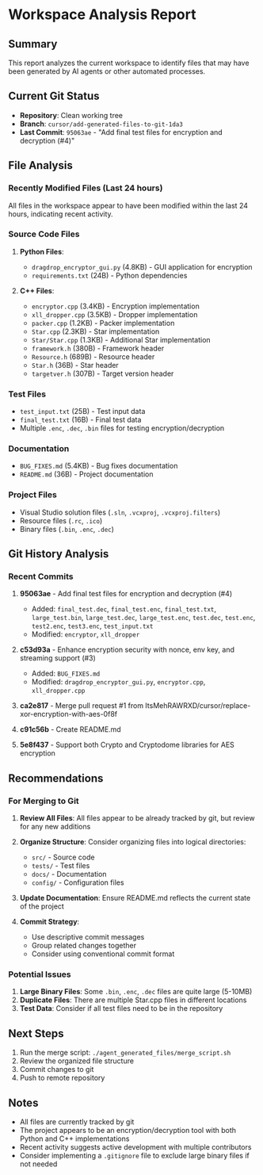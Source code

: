 # Workspace Analysis Report

## Summary
This report analyzes the current workspace to identify files that may have been generated by AI agents or other automated processes.

## Current Git Status
- **Repository**: Clean working tree
- **Branch**: `cursor/add-generated-files-to-git-1da3`
- **Last Commit**: `95063ae` - "Add final test files for encryption and decryption (#4)"

## File Analysis

### Recently Modified Files (Last 24 hours)
All files in the workspace appear to have been modified within the last 24 hours, indicating recent activity.

### Source Code Files
1. **Python Files**:
   - `dragdrop_encryptor_gui.py` (4.8KB) - GUI application for encryption
   - `requirements.txt` (24B) - Python dependencies

2. **C++ Files**:
   - `encryptor.cpp` (3.4KB) - Encryption implementation
   - `xll_dropper.cpp` (3.5KB) - Dropper implementation
   - `packer.cpp` (1.2KB) - Packer implementation
   - `Star.cpp` (2.3KB) - Star implementation
   - `Star/Star.cpp` (1.3KB) - Additional Star implementation
   - `framework.h` (380B) - Framework header
   - `Resource.h` (689B) - Resource header
   - `Star.h` (36B) - Star header
   - `targetver.h` (307B) - Target version header

### Test Files
- `test_input.txt` (25B) - Test input data
- `final_test.txt` (16B) - Final test data
- Multiple `.enc`, `.dec`, `.bin` files for testing encryption/decryption

### Documentation
- `BUG_FIXES.md` (5.4KB) - Bug fixes documentation
- `README.md` (36B) - Project documentation

### Project Files
- Visual Studio solution files (`.sln`, `.vcxproj`, `.vcxproj.filters`)
- Resource files (`.rc`, `.ico`)
- Binary files (`.bin`, `.enc`, `.dec`)

## Git History Analysis

### Recent Commits
1. **95063ae** - Add final test files for encryption and decryption (#4)
   - Added: `final_test.dec`, `final_test.enc`, `final_test.txt`, `large_test.bin`, `large_test.dec`, `large_test.enc`, `test.dec`, `test.enc`, `test2.enc`, `test3.enc`, `test_input.txt`
   - Modified: `encryptor`, `xll_dropper`

2. **c53d93a** - Enhance encryption security with nonce, env key, and streaming support (#3)
   - Added: `BUG_FIXES.md`
   - Modified: `dragdrop_encryptor_gui.py`, `encryptor.cpp`, `xll_dropper.cpp`

3. **ca2e817** - Merge pull request #1 from ItsMehRAWRXD/cursor/replace-xor-encryption-with-aes-0f8f
4. **c91c56b** - Create README.md
5. **5e8f437** - Support both Crypto and Cryptodome libraries for AES encryption

## Recommendations

### For Merging to Git

1. **Review All Files**: All files appear to be already tracked by git, but review for any new additions
2. **Organize Structure**: Consider organizing files into logical directories:
   - `src/` - Source code
   - `tests/` - Test files
   - `docs/` - Documentation
   - `config/` - Configuration files

3. **Update Documentation**: Ensure README.md reflects the current state of the project

4. **Commit Strategy**: 
   - Use descriptive commit messages
   - Group related changes together
   - Consider using conventional commit format

### Potential Issues

1. **Large Binary Files**: Some `.bin`, `.enc`, `.dec` files are quite large (5-10MB)
2. **Duplicate Files**: There are multiple Star.cpp files in different locations
3. **Test Data**: Consider if all test files need to be in the repository

## Next Steps

1. Run the merge script: `./agent_generated_files/merge_script.sh`
2. Review the organized file structure
3. Commit changes to git
4. Push to remote repository

## Notes

- All files are currently tracked by git
- The project appears to be an encryption/decryption tool with both Python and C++ implementations
- Recent activity suggests active development with multiple contributors
- Consider implementing a `.gitignore` file to exclude large binary files if not needed